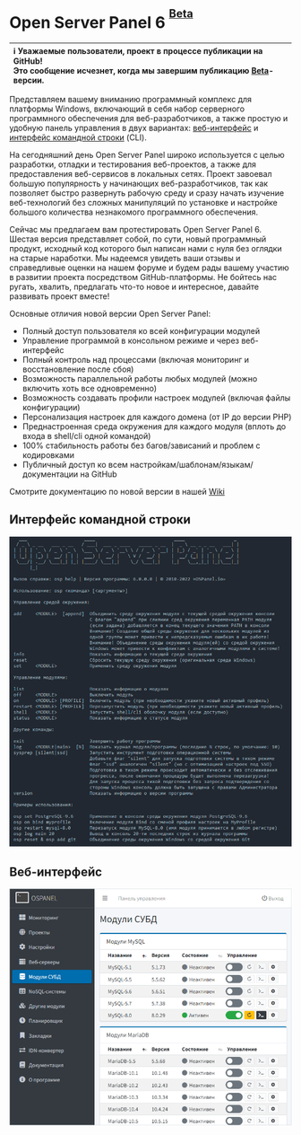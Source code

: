 Open Server Panel 6 <sup><sup>[Beta](https://ru.wikipedia.org/wiki/Бета-тестирование)</sup></sup>
=======================================
| :information_source: Уважаемые пользователи, проект в процессе публикации на GitHub!<br>Это сообщение исчезнет, когда мы завершим публикацию [Beta](https://ru.wikipedia.org/wiki/Бета-тестирование)-версии. |
| :--- |

Представляем вашему вниманию программный комплекс для платформы Windows, включающий в себя набор серверного программного обеспечения для веб-разработчиков, а также простую и удобную панель управления в двух вариантах: [веб-интерфейс](https://github.com/OSPanel/OpenServerPanel#веб-интерфейс) и [интерфейс командной строки](https://github.com/OSPanel/OpenServerPanel#интерфейс-командной-строки) (CLI).

На сегодняшний день Open Server Panel широко используется с целью разработки, отладки и тестирования веб-проектов, а также для предоставления веб-сервисов в локальных сетях. Проект завоевал большую популярность у начинающих веб-разработчиков, так как позволяет быстро развернуть рабочую среду и сразу начать изучение веб-технологий без сложных манипуляций по установке и настройке большого количества незнакомого программного обеспечения.

Сейчас мы предлагаем вам протестировать Open Server Panel 6. Шестая версия представляет собой, по сути, новый программный продукт, исходный код которого был написан нами с нуля без оглядки на старые наработки. Мы надеемся увидеть ваши отзывы и справедливые оценки на нашем форуме и будем рады вашему участию в развитии проекта посредством GitHub-платформы. Не бойтесь нас ругать, хвалить, предлагать что-то новое и интересное, давайте развивать проект вместе!

Основные отличия новой версии Open Server Panel:

- Полный доступ пользователя ко всей конфигурации модулей
- Управление программой в консольном режиме и через веб-интерфейс
- Полный контроль над процессами (включая мониторинг и восстановление после сбоя)
- Возможность параллельной работы любых модулей (можно включить хоть все одновременно)
- Возможность создавать профили настроек модулей (включая файлы конфигурации)
- Персонализация настроек для каждого домена (от IP до версии PHP)
- Преднастроенная среда окружения для каждого модуля (вплоть до входа в shell/cli одной командой)
- 100% стабильность работы без багов/зависаний и проблем с кодировками
- Публичный доступ ко всем настройкам/шаблонам/языкам/документации на GitHub

Смотрите документацию по новой версии в нашей [Wiki](https://github.com/OSPanel/OpenServerPanel/wiki/Документация)

Интерфейс командной строки
----------
![Open Server Panel Console](./resources/cli.png)

Веб-интерфейс
----------
![Open Server Panel Web Interface](./resources/web.png)

